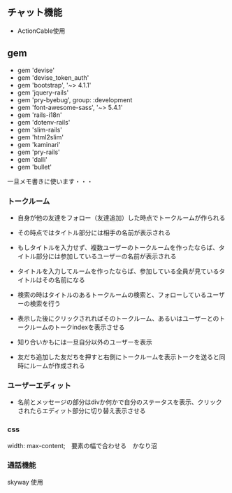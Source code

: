 ## チャット機能
- ActionCable使用

## gem
- gem 'devise'
- gem 'devise_token_auth'
- gem 'bootstrap', '~> 4.1.1'
- gem 'jquery-rails'
- gem 'pry-byebug', group: :development
- gem 'font-awesome-sass', '~> 5.4.1'
- gem 'rails-i18n'
- gem 'dotenv-rails'
- gem 'slim-rails'
- gem 'html2slim'
- gem 'kaminari'
- gem 'pry-rails'
- gem 'dalli'
- gem 'bullet'

一旦メモ書きに使います・・・

### トークルーム

- 自身が他の友達をフォロー（友達追加）した時点でトークルームが作られる
- その時点ではタイトル部分には相手の名前が表示される
- もしタイトルを入力せず、複数ユーザーのトークルームを作ったならば、タイトル部分には参加しているユーザーの名前が表示される
- タイトルを入力してルームを作ったならば、参加している全員が見ているタイトルはその名前になる
- 検索の時はタイトルのあるトークルームの検索と、フォローしているユーザーの検索を行う
- 表示した後にクリックされればそのトークルーム、あるいはユーザーとのトークルームのトークindexを表示させる

- 知り合いかもには一旦自分以外のユーザーを表示
- 友だち追加した友だちを押すと右側にトークルームを表示トークを送ると同時にルームが作成される

### ユーザーエディット
- 名前とメッセージの部分はdivか何かで自分のステータスを表示、クリックされたらエディット部分に切り替え表示させる

### css
width: max-content;　要素の幅で合わせる　かなり沼


### 通話機能
skyway 使用
